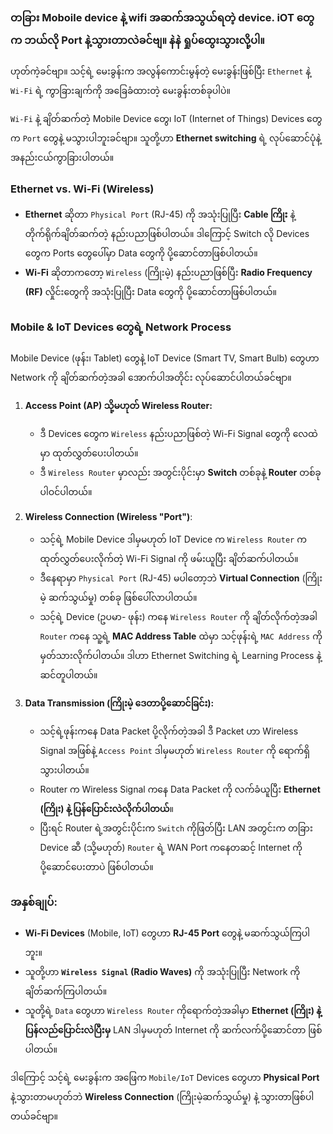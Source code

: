 ### တခြား Moboile device နဲ့ wifi အဆက်အသွယ်ရတဲ့ device. iOT တွေက ဘယ်လို Port နဲ့သွားတာလဲခင်ဗျ။ နဲနဲ ရှုပ်ထွေးသွားလို့ပါ။

ဟုတ်ကဲ့ခင်ဗျာ။ သင့်ရဲ့ မေးခွန်းက အလွန်ကောင်းမွန်တဲ့ မေးခွန်းဖြစ်ပြီး `Ethernet` နဲ့ `Wi-Fi` ရဲ့ ကွာခြားချက်ကို အခြေခံထားတဲ့ မေးခွန်းတစ်ခုပါပဲ။

`Wi-Fi` နဲ့ ချိတ်ဆက်တဲ့ Mobile Device တွေ၊ IoT (Internet of Things) Devices တွေက `Port` တွေနဲ့ မသွားပါဘူးခင်ဗျာ။ သူတို့ဟာ **Ethernet switching** ရဲ့ လုပ်ဆောင်ပုံနဲ့ အနည်းငယ်ကွာခြားပါတယ်။

### **Ethernet vs. Wi-Fi (Wireless)**

- **Ethernet** ဆိုတာ `Physical Port` (RJ-45) ကို အသုံးပြုပြီး **Cable ကြိုး** နဲ့ တိုက်ရိုက်ချိတ်ဆက်တဲ့ နည်းပညာဖြစ်ပါတယ်။ ဒါကြောင့် Switch လို Devices တွေက Ports တွေပေါ်မှာ Data တွေကို ပို့ဆောင်တာဖြစ်ပါတယ်။
- **Wi-Fi** ဆိုတာကတော့ `Wireless` (ကြိုးမဲ့) နည်းပညာဖြစ်ပြီး **Radio Frequency (RF)** လှိုင်းတွေကို အသုံးပြုပြီး Data တွေကို ပို့ဆောင်တာဖြစ်ပါတယ်။

### **Mobile & IoT Devices တွေရဲ့ Network Process**

Mobile Device (ဖုန်း၊ Tablet) တွေနဲ့ IoT Device (Smart TV, Smart Bulb) တွေဟာ Network ကို ချိတ်ဆက်တဲ့အခါ အောက်ပါအတိုင်း လုပ်ဆောင်ပါတယ်ခင်ဗျာ။

1.  **Access Point (AP) သို့မဟုတ် Wireless Router:**

    - ဒီ Devices တွေက `Wireless` နည်းပညာဖြစ်တဲ့ Wi-Fi Signal တွေကို လေထဲမှာ ထုတ်လွှတ်ပေးပါတယ်။
    - ဒီ `Wireless Router` မှာလည်း အတွင်းပိုင်းမှာ **Switch** တစ်ခုနဲ့ **Router** တစ်ခု ပါဝင်ပါတယ်။

2.  **Wireless Connection (Wireless "Port")**:

    - သင့်ရဲ့ Mobile Device ဒါမှမဟုတ် IoT Device က `Wireless Router` ကထုတ်လွှတ်ပေးလိုက်တဲ့ Wi-Fi Signal ကို ဖမ်းယူပြီး ချိတ်ဆက်ပါတယ်။
    - ဒီနေရာမှာ `Physical Port` (RJ-45) မပါတော့ဘဲ **Virtual Connection** (ကြိုးမဲ့ ဆက်သွယ်မှု) တစ်ခု ဖြစ်ပေါ်လာပါတယ်။
    - သင့်ရဲ့ Device (ဥပမာ- ဖုန်း) ကနေ `Wireless Router` ကို ချိတ်လိုက်တဲ့အခါ `Router` ကနေ သူ့ရဲ့ **MAC Address Table** ထဲမှာ သင့်ဖုန်းရဲ့ `MAC Address` ကို မှတ်သားလိုက်ပါတယ်။ ဒါဟာ Ethernet Switching ရဲ့ Learning Process နဲ့ ဆင်တူပါတယ်။

3.  **Data Transmission (ကြိုးမဲ့ ဒေတာပို့ဆောင်ခြင်း):**
    - သင့်ရဲ့ဖုန်းကနေ Data Packet ပို့လိုက်တဲ့အခါ ဒီ Packet ဟာ Wireless Signal အဖြစ်နဲ့ `Access Point` ဒါမှမဟုတ် `Wireless Router` ကို ရောက်ရှိသွားပါတယ်။
    - Router က Wireless Signal ကနေ Data Packet ကို လက်ခံယူပြီး **Ethernet (ကြိုး) နဲ့ ပြန်ပြောင်းလဲလိုက်ပါတယ်**။
    - ပြီးရင် Router ရဲ့အတွင်းပိုင်းက `Switch` ကိုဖြတ်ပြီး LAN အတွင်းက တခြား Device ဆီ (သို့မဟုတ်) `Router` ရဲ့ WAN Port ကနေတဆင့် Internet ကို ပို့ဆောင်ပေးတာပဲ ဖြစ်ပါတယ်။

### **အနှစ်ချုပ်:**

- **Wi-Fi Devices** (Mobile, IoT) တွေဟာ **RJ-45 Port** တွေနဲ့ မဆက်သွယ်ကြပါဘူး။
- သူတို့ဟာ **`Wireless Signal` (Radio Waves)** ကို အသုံးပြုပြီး Network ကို ချိတ်ဆက်ကြပါတယ်။
- သူတို့ရဲ့ `Data` တွေဟာ `Wireless Router` ကိုရောက်တဲ့အခါမှာ **Ethernet (ကြိုး) နဲ့ ပြန်လည်ပြောင်းလဲပြီးမှ** LAN ဒါမှမဟုတ် Internet ကို ဆက်လက်ပို့ဆောင်တာ ဖြစ်ပါတယ်။

ဒါကြောင့် သင့်ရဲ့ မေးခွန်းက အဖြေက `Mobile/IoT` Devices တွေဟာ **Physical Port** နဲ့သွားတာမဟုတ်ဘဲ **Wireless Connection** (ကြိုးမဲ့ဆက်သွယ်မှု) နဲ့ သွားတာဖြစ်ပါတယ်ခင်ဗျာ။
